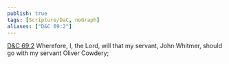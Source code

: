 ```yaml
---
publish: true
tags: [Scripture/DaC, noGraph]
aliases: ["D&C 69:2"]
---
```

[D&C 69:2](https://churchofjesuschrist.org/study/scriptures/dc-testament/dc/69?lang=eng&id=p2#p2) Wherefore, I, the Lord, will that my servant, John Whitmer, should go with my servant Oliver Cowdery;
